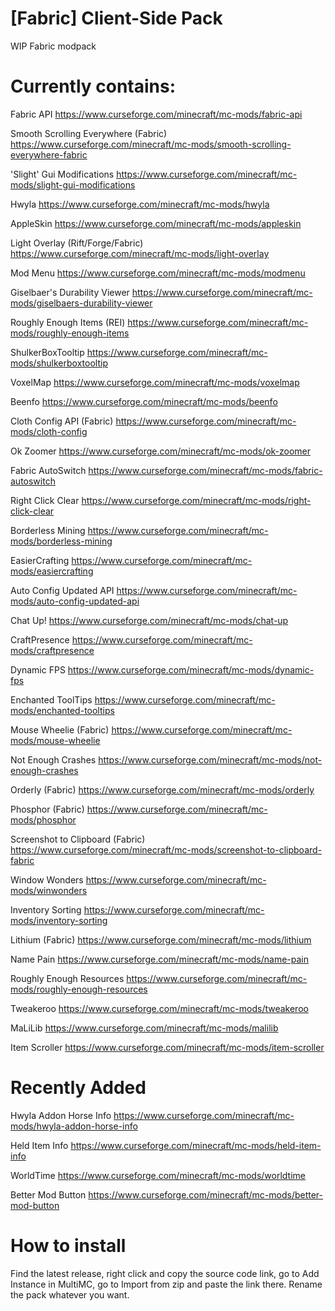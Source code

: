 # [Fabric] Client-Side Pack
WIP Fabric modpack

# Currently contains:
  
  Fabric API https://www.curseforge.com/minecraft/mc-mods/fabric-api
  
  Smooth Scrolling Everywhere (Fabric) https://www.curseforge.com/minecraft/mc-mods/smooth-scrolling-everywhere-fabric
  
  'Slight' Gui Modifications https://www.curseforge.com/minecraft/mc-mods/slight-gui-modifications
  
  Hwyla https://www.curseforge.com/minecraft/mc-mods/hwyla
  
  AppleSkin https://www.curseforge.com/minecraft/mc-mods/appleskin
  
  Light Overlay (Rift/Forge/Fabric) https://www.curseforge.com/minecraft/mc-mods/light-overlay
  
  Mod Menu https://www.curseforge.com/minecraft/mc-mods/modmenu
  
  Giselbaer's Durability Viewer https://www.curseforge.com/minecraft/mc-mods/giselbaers-durability-viewer
  
  Roughly Enough Items (REI) https://www.curseforge.com/minecraft/mc-mods/roughly-enough-items
  
  ShulkerBoxTooltip https://www.curseforge.com/minecraft/mc-mods/shulkerboxtooltip
  
  VoxelMap https://www.curseforge.com/minecraft/mc-mods/voxelmap
  
  Beenfo https://www.curseforge.com/minecraft/mc-mods/beenfo
  
  Cloth Config API (Fabric) https://www.curseforge.com/minecraft/mc-mods/cloth-config
  
  Ok Zoomer https://www.curseforge.com/minecraft/mc-mods/ok-zoomer
  
  Fabric AutoSwitch https://www.curseforge.com/minecraft/mc-mods/fabric-autoswitch
  
  Right Click Clear https://www.curseforge.com/minecraft/mc-mods/right-click-clear
  
  Borderless Mining https://www.curseforge.com/minecraft/mc-mods/borderless-mining
  
  EasierCrafting https://www.curseforge.com/minecraft/mc-mods/easiercrafting
  
  Auto Config Updated API https://www.curseforge.com/minecraft/mc-mods/auto-config-updated-api
  
  Chat Up! https://www.curseforge.com/minecraft/mc-mods/chat-up
  
  CraftPresence https://www.curseforge.com/minecraft/mc-mods/craftpresence
  
  Dynamic FPS https://www.curseforge.com/minecraft/mc-mods/dynamic-fps
  
  Enchanted ToolTips https://www.curseforge.com/minecraft/mc-mods/enchanted-tooltips
  
  Mouse Wheelie (Fabric) https://www.curseforge.com/minecraft/mc-mods/mouse-wheelie
  
  Not Enough Crashes https://www.curseforge.com/minecraft/mc-mods/not-enough-crashes
  
  Orderly (Fabric) https://www.curseforge.com/minecraft/mc-mods/orderly
  
  Phosphor (Fabric) https://www.curseforge.com/minecraft/mc-mods/phosphor
  
  Screenshot to Clipboard (Fabric) https://www.curseforge.com/minecraft/mc-mods/screenshot-to-clipboard-fabric
  
  Window Wonders https://www.curseforge.com/minecraft/mc-mods/winwonders
  
  Inventory Sorting https://www.curseforge.com/minecraft/mc-mods/inventory-sorting
  
  Lithium (Fabric) https://www.curseforge.com/minecraft/mc-mods/lithium
  
  Name Pain https://www.curseforge.com/minecraft/mc-mods/name-pain
  
  Roughly Enough Resources https://www.curseforge.com/minecraft/mc-mods/roughly-enough-resources

  Tweakeroo https://www.curseforge.com/minecraft/mc-mods/tweakeroo
  
  MaLiLib https://www.curseforge.com/minecraft/mc-mods/malilib
  
  Item Scroller https://www.curseforge.com/minecraft/mc-mods/item-scroller
  
  # Recently Added
  
  Hwyla Addon Horse Info https://www.curseforge.com/minecraft/mc-mods/hwyla-addon-horse-info
  
  Held Item Info https://www.curseforge.com/minecraft/mc-mods/held-item-info
  
  WorldTime https://www.curseforge.com/minecraft/mc-mods/worldtime
  
  Better Mod Button https://www.curseforge.com/minecraft/mc-mods/better-mod-button
  
# How to install

  Find the latest release, right click and copy the source code link, go to Add Instance in MultiMC, go to Import from zip and paste the link there. Rename the pack whatever you want.
